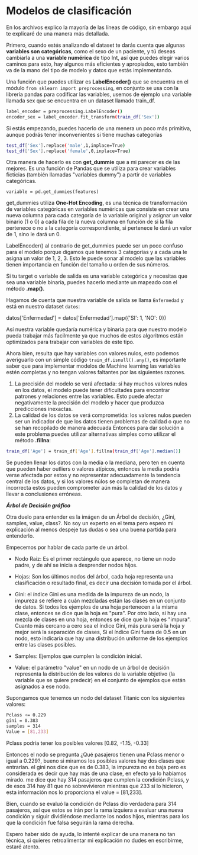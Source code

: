 # Modelos de clasificación

En los archivos explico la mayoría de las líneas de código, sin embargo aquí te explicaré de una manera más detallada.

Primero, cuando estés analizando el dataset te darás cuenta que algunas **variables son categóricas**, como el sexo de un paciente, y tú deseas cambiarla a una **variable numérica** de tipo Int, así que puedes elegir varios caminos para esto, hay algunos más eficientes y apropiados, esto también va de la mano del tipo de modelo y datos que estás implementando.

Una función que puedes utilizar es **LabelEncoder()** que se encuentra en el módulo `from sklearn import preprocessing`, en conjunto se usa con la librería pandas para codificar las variables, usemos de ejemplo una variable llamada sex que se encuentra en un dataset llamado train_df.

```sh
label_encoder = preprocessing.LabelEncoder()
encoder_sex = label_encoder.fit_transform(train_df['Sex'])
```

Si estás empezando, puedes hacerlo de una menera un poco más primitiva, aunque podrás tener inconvenientes si tiene muchas categorías

```sh
test_df['Sex'].replace('male',1,inplace=True)
test_df['Sex'].replace('female',0,inplace=True)
```

Otra manera de hacerlo es con **get_dummie** que a mi parecer es de las mejores. Es una función de Pandas que se utiliza para crear variables ficticias (también llamadas "variables dummy") a partir de variables categóricas.

`variable = pd.get_dummies(features)`

get_dummies utiliza **One-Hot Encoding**, es una técnica de transformación de variables categóricas en variables numéricas que consiste en crear una nueva columna para cada categoría de la variable original y asignar un valor binario (1 o 0) a cada fila de la nueva columna en función de si la fila pertenece o no a la categoría correspondiente, si pertenece le dará un valor de 1, sino le dará un 0.

LabelEncoder() al contrario de get_dummies puede ser un poco confuso para el modelo porque digamos que tenemos 3 categorías y a cada una le asigna un valor de 1, 2, 3. Esto le puede sonar al modelo que las variables tienen importancia en función del tamaño u orden de sus números.

Si tu target o variable de salida es una variable categórica y necesitas que sea una variable binaria, puedes hacerlo mediante un mapeado con el método **.map()**.

Hagamos de cuenta que nuestra variable de salida se llama `Enfermedad` y está en nuestro dataset `datos`:

datos['Enfermedad'] = datos['Enfermedad'].map({'SI': 1, 'NO': 0})

Así nuestra variable quedaría numérica y binaria para que nuestro modelo pueda trabajar más facilmente ya que muchos de estos algoritmos están optimizados para trabajar con variables de este tipo.

Ahora bien, resulta que hay variables con valores nulos, esto podemos averiguarlo con un simple código `train_df.isnull().any()`, es importante saber que para implementar modelos de Machine learning las variables estén completas y no tengan valores faltantes por las siguientes razones.

1. La precisión del modelo se verá afectada: si hay muchos valores nulos en los datos, el modelo puede tener dificultades para encontrar patrones y relaciones entre las variables. Esto puede afectar negativamente la precisión del modelo y hacer que produzca predicciones inexactas.
2. La calidad de los datos se verá comprometida: los valores nulos pueden ser un indicador de que los datos tienen problemas de calidad o que no se han recopilado de manera adecuada
Entonces para dar solución a este problema puedes utilizar alternativas simples como utilizar el método **.fillna**: 

```sh
train_df['Age'] = train_df['Age'].fillna(train_df['Age'].median())
```

Se pueden llenar los datos con la media o la mediana, pero ten en cuenta que pueden haber outliers o valores atípicos, entonces la media podría verse afectada por estos y no representar adecuadamente la tendencia central de los datos, y si los valores núlos se completan de manera incorrecta estos pueden comprometer aún más la calidad de los datos y llevar a conclusiones erróneas.

***Árbol de Decisión gráfico***

Otra duelo para entender es la imágen de un Árbol de decisión, ¿Gini, samples, value, class?. No soy un experto en el tema pero espero mi explicación al menos despeje tus dudas o sea una buena partida para entenderlo.

Empecemos por hablar de cada parte de un árbol.

* Nodo Raiz: Es el primer rectángulo que aparece, no tiene un nodo padre, y de ahí se inicia a desprender nodos hijos.

* Hojas: Son los últimos nodos del árbol, cada hoja representa una clasificación o resultado final, es decir una decisión tomada por el árbol.

* Gini: el índice Gini es una medida de la impureza de un nodo, la impureza se refiere a cuán mezcladas están las clases en un conjunto de datos. Si todos los ejemplos de una hoja pertenecen a la misma clase, entonces se dice que la hoja es "pura". Por otro lado, si hay una mezcla de clases en una hoja, entonces se dice que la hoja es "impura". Cuanto más cercano a cero sea el índice Gini, más pura será la hoja y mejor será la separación de clases, Si el índice Gini fuera de 0.5 en un nodo, esto indicaría que hay una distribución uniforme de los ejemplos entre las clases posibles.

* Samples: Ejemplos que cumplen la condición inicial.

* Value: el parámetro "value" en un nodo de un árbol de decisión representa la distribución de los valores de la variable objetivo (la variable que se quiere predecir) en el conjunto de ejemplos que están asignados a ese nodo.

Supongamos que tenemos un nodo del dataset Titanic con los siguientes valores:

```sh
Pclass <= 0.229
gini = 0.383
samples = 314
Value = [81,233]
```

Pclass podría tener los posibles valores [0.82, -1.15, -0.33]

Entonces el nodo se pregunta ¿Qué pasajeros tienen una Pclass menor o igual a 0.229?, bueno si miramos los posibles valores hay dos clases que entrarían.
el gini nos dice que es de 0.383, la impureza no es baja pero es considerada es decir que hay más de una clase, en efecto ya lo habíamos mirado.
me dice que hay 314 pasajeros que cumplen la condición Pclass, y de esos 314 hay 81 que no sobrevivieron mientras que 233 sí lo hicieron, esta información nos lo proporciona el value = [81,233].

Bien, cuando se evaluó la condición de Pclass dio verdadera para 314 pasajeros, así que estos se irán por la rama izquiera a evaluar una nueva condición y siguir dividiéndose mediante los nodos hijos, mientras para los que la condición fue falsa seguirán la rama derecha.

Espero haber sido de ayuda, lo intenté explicar de una manera no tan técnica, si quieres retroalimentar mi explicación no dudes en escribirme, estaré atento.
